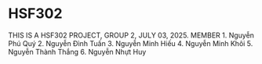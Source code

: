 # HSF302
THIS IS A HSF302 PROJECT, GROUP 2, JULY 03, 2025.
MEMBER
    1. Nguyễn Phú Quý
    2. Nguyễn Đình Tuấn
    3. Nguyễn Minh Hiếu
    4. Nguyễn Minh Khôi
    5. Nguyễn Thành Thắng
    6. Nguyễn Nhựt Huy
